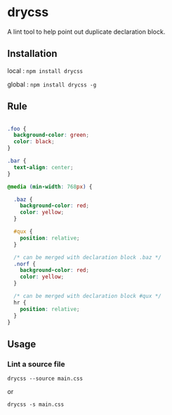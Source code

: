 # drycss

A lint tool to help point out duplicate declaration block.

## Installation

local :
`npm install drycss`

global :
`npm install drycss -g`

## Rule

```css

.foo {
  background-color: green;
  color: black;
}

.bar {
  text-align: center;
}

@media (min-width: 768px) {

  .baz {
    background-color: red;
    color: yellow;
  }

  #qux {
    position: relative;
  }

  /* can be merged with declaration block .baz */
  .norf {
    background-color: red;
    color: yellow;
  }

  /* can be merged with declaration block #qux */
  hr {
    position: relative;
  }
}
```

## Usage

### Lint a source file

`drycss --source main.css`

or

`drycss -s main.css`
